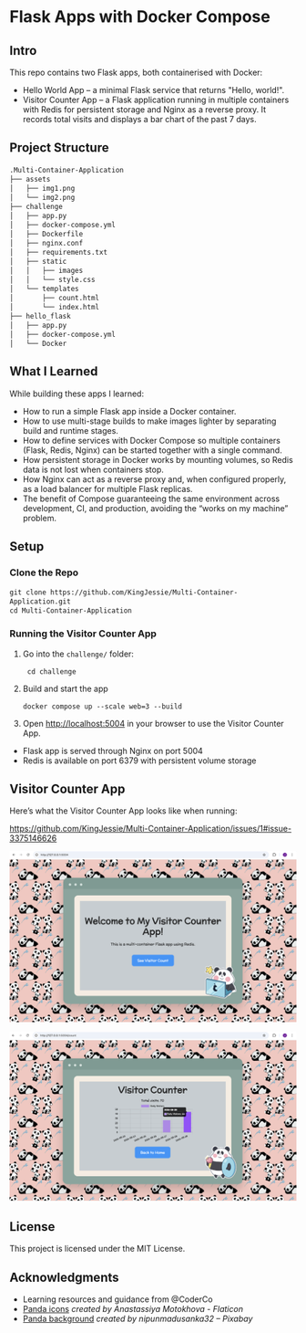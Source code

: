 # Flask Apps with Docker Compose

## Intro
This repo contains two Flask apps, both containerised with Docker:
- Hello World App – a minimal Flask service that returns "Hello, world!".
- Visitor Counter App – a Flask application running in multiple containers with Redis for persistent storage and Nginx as a reverse proxy. It records total visits and displays a bar chart of the past 7 days.

## Project Structure
```shell
.Multi-Container-Application
├── assets
│   ├── img1.png
│   └── img2.png
├── challenge
│   ├── app.py
│   ├── docker-compose.yml
│   ├── Dockerfile
│   ├── nginx.conf
│   ├── requirements.txt
│   ├── static
│   │   ├── images
│   │   └── style.css
│   └── templates
│       ├── count.html
│       └── index.html
├── hello_flask
│   ├── app.py
│   ├── docker-compose.yml
│   └── Docker
```
## What I Learned

While building these apps I learned:
- How to run a simple Flask app inside a Docker container.
- How to use multi-stage builds to make images lighter by separating build and runtime stages.
- How to define services with Docker Compose so multiple containers (Flask, Redis, Nginx) can be started together with a single command.
- How persistent storage in Docker works by mounting volumes, so Redis data is not lost when containers stop.
- How Nginx can act as a reverse proxy and, when configured properly, as a load balancer for multiple Flask replicas.
- The benefit of Compose guaranteeing the same environment across development, CI, and production, avoiding the “works on my machine” problem.

## Setup

### Clone the Repo
```shell
git clone https://github.com/KingJessie/Multi-Container-Application.git
cd Multi-Container-Application
```

### Running the Visitor Counter App
1. Go into the `challenge/` folder:
   ```shell
    cd challenge
   ```
2. Build and start the app
    ```shell
    docker compose up --scale web=3 --build
    ```
3. Open [http://localhost:5004](http://localhost:5004) in your browser to use the Visitor Counter App.

- Flask app is served through Nginx on port 5004
- Redis is available on port 6379 with persistent volume storage

## Visitor Counter App

Here’s what the Visitor Counter App looks like when running:

https://github.com/KingJessie/Multi-Container-Application/issues/1#issue-3375146626


![Visitor Counter Screenshot](assets/img1.png)

![Visitor Counter Screenshot](assets/img2.png)

## License

This project is licensed under the MIT License.

## Acknowledgments

- Learning resources and guidance from @CoderCo
- [Panda icons](https://www.flaticon.com/free-icons/panda) *created by Anastassiya Motokhova - Flaticon*
- [Panda background](https://pixabay.com/illustrations/pandas-panda-pattern-panda-bears-7400748/) *created by nipunmadusanka32 – Pixabay*  